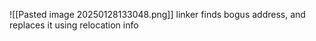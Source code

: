 ![[Pasted image 20250128133048.png]]
linker finds bogus address, and replaces it using relocation info
